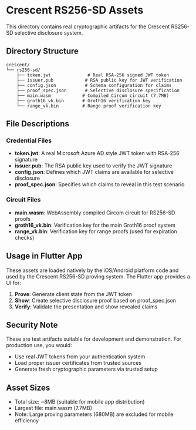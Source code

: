 # Crescent RS256-SD Assets

This directory contains real cryptographic artifacts for the Crescent RS256-SD selective disclosure system.

## Directory Structure

```
crescent/
└── rs256-sd/
    ├── token.jwt              # Real RSA-256 signed JWT token
    ├── issuer.pub            # RSA public key for JWT verification
    ├── config.json           # Schema configuration for claims
    ├── proof_spec.json       # Selective disclosure specification
    ├── main.wasm            # Compiled Circom circuit (7.7MB)
    ├── groth16_vk.bin       # Groth16 verification key
    └── range_vk.bin         # Range proof verification key
```

## File Descriptions

### Credential Files
- **token.jwt**: A real Microsoft Azure AD style JWT token with RSA-256 signature
- **issuer.pub**: The RSA public key used to verify the JWT signature
- **config.json**: Defines which JWT claims are available for selective disclosure
- **proof_spec.json**: Specifies which claims to reveal in this test scenario

### Circuit Files
- **main.wasm**: WebAssembly compiled Circom circuit for RS256-SD proofs
- **groth16_vk.bin**: Verification key for the main Groth16 proof system
- **range_vk.bin**: Verification key for range proofs (used for expiration checks)

## Usage in Flutter App

These assets are loaded natively by the iOS/Android platform code and used by the Crescent RS256-SD proving system. The Flutter app provides a UI for:

1. **Prove**: Generate client state from the JWT token
2. **Show**: Create selective disclosure proof based on proof_spec.json
3. **Verify**: Validate the presentation and show revealed claims

## Security Note

These are test artifacts suitable for development and demonstration. For production use, you would:
- Use real JWT tokens from your authentication system
- Load proper issuer certificates from trusted sources
- Generate fresh cryptographic parameters via trusted setup

## Asset Sizes

- Total size: ~8MB (suitable for mobile app distribution)
- Largest file: main.wasm (7.7MB)
- Note: Large proving parameters (680MB) are excluded for mobile efficiency